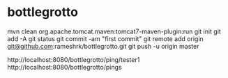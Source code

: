 bottlegrotto
============
mvn clean  org.apache.tomcat.maven:tomcat7-maven-plugin:run
git init
git add -A
git status
git commit -am "first commit"
git remote add origin git@github.com:rameshrk/bottlegrotto.git
git push -u origin master


http://localhost:8080/bottlegrotto/ping/tester1
http://localhost:8080/bottlegrotto/pings

